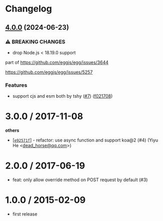 # Changelog

## [4.0.0](https://github.com/eggjs/koa-override/compare/v3.0.0...v4.0.0) (2024-06-23)


### ⚠ BREAKING CHANGES

* drop Node.js < 18.19.0 support

part of https://github.com/eggjs/egg/issues/3644

https://github.com/eggjs/egg/issues/5257

### Features

* support cjs and esm both by tshy ([#7](https://github.com/eggjs/koa-override/issues/7)) ([f021708](https://github.com/eggjs/koa-override/commit/f0217084df2a7fb000378ff22aa6aef9aa26d170))

3.0.0 / 2017-11-08
==================

**others**
  * [[`e92571f`](http://github.com/node-modules/koa-override/commit/e92571f5228eb80eca8155d8b8c26283b94715e1)] - refactor: use async function and support koa@2 (#4) (Yiyu He <<dead_horse@qq.com>>)

2.0.0 / 2017-06-19
==================

  * feat: only allow override method on POST request by default (#3)

1.0.0 / 2015-02-09
==================

 * first release
